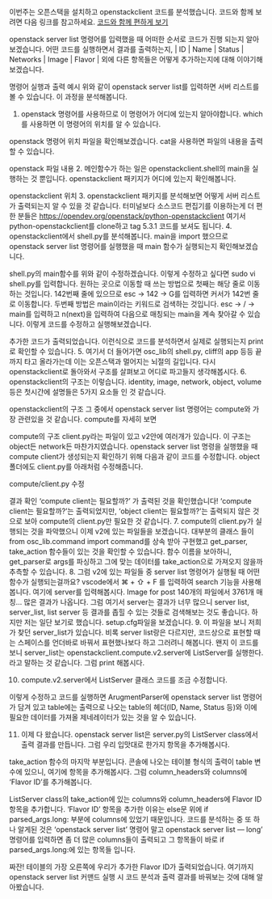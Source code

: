 이번주는 오픈스택을 설치하고 openstackclient 코드를 분석했습니다.
코드와 함께 보려면 다음 링크를 참고하세요. [코드와 함께 편하게 보기](https://medium.com/@wlckd90/openstack-%EB%AA%85%EB%A0%B9%EC%96%B4-%EB%B6%84%EC%84%9D%ED%95%98%EA%B8%B0-a6ab2e987500)

openstack server list 명령어를 입력했을 때 어떠한 순서로 코드가 진행 되는지 알아보겠습니다. 어떤 코드를 실행하면서 결과를 출력하는지, | ID | Name | Status | Networks | Image | Flavor | 외에 다른 항목들은 어떻게 추가하는지에 대해 이야기해보겠습니다.

명령어 실행과 출력 예시
위와 같이 openstack server list를 입력하면 서버 리스트를 볼 수 있습니다. 이 과정을 분석해봅니다.
1. openstack 명령어를 사용하므로 이 명령어가 어디에 있는지 알아야합니다. which를 사용하면 이 명령어의 위치를 알 수 있습니다.

openstack 명령어 위치
파일을 확인해보겠습니다. cat을 사용하면 파일의 내용을 출력할 수 있습니다.

openstack 파일 내용
2. 메인함수가 하는 일은 openstackclient.shell의 main을 실행하는 것 뿐입니다. openstackclient 패키지가 어디에 있는지 확인해봅니다.

openstackclient 위치
3. openstackclient 패키지를 분석해보면 어떻게 서버 리스트가 출력되는지 알 수 있을 것 같습니다. 터미널보다 소스코드 편집기를 이용하는게 더 편한 분들은 https://opendev.org/openstack/python-openstackclient 여기서 python-openstackclient를 clone하고 tag 5.3.1 코드를 보셔도 됩니다.
4. openstackclient에서 shell.py를 분석해봅니다.
main을 import 했으므로 openstack server list 명령어를 실행했을 때 main 함수가 실행되는지 확인해보겠습니다.

shell.py의 main함수를 위와 같이 수정하겠습니다. 이렇게 수정하고 싶다면 sudo vi shell.py를 입력합니다.
원하는 곳으로 이동할 때 쓰는 방법으로 첫째는 해당 줄로 이동하는 것입니다. 142번째 줄에 있으므로 esc -> 142 -> G를 입력하면 커서가 142번 줄로 이동합니다.
두번째 방법은 main이라는 키워드로 검색하는 것입니다. esc -> / -> main를 입력하고 n(next)을 입력하여 다음으로 매칭되는 main을 계속 찾아갈 수 있습니다.
이렇게 코드를 수정하고 실행해보겠습니다.

추가한 코드가 출력되었습니다. 이런식으로 코드를 분석하면서 실제로 실행되는지 print로 확인할 수 있습니다.
5. 여기서 더 들어가면 osc_lib의 shell.py, cliff의 app 등등 끝까지 타고 올라가는데 이는 오픈스택과 멀어지는 뇌절의 길입니다. 다시 openstackclient로 돌아와서 구조를 살펴보고 어디로 파고들지 생각해봅시다.
6. openstackclient의 구조는 이렇습니다. identity, image, network, object, volume등은 첫시간에 설명들은 5가지 요소들 인 것 같습니다.

openstackclient의 구조
그 중에서 openstack server list 명령어는 compute와 가장 관련있을 것 같습니다. compute를 자세히 보면

compute의 구조
client.py라는 파일이 있고 v2안에 여러개가 있습니다. 이 구조는 object든 network든 마찬가지였습니다. openstack server list 명령을 실행했을 때 compute client가 생성되는지 확인하기 위해 다음과 같이 코드를 수정합니다. object폴더에도 client.py를 아래처럼 수정해줍니다.

compute/client.py 수정

결과 확인
‘compute client는 필요할까?’ 가 출력된 것을 확인했습니다! ‘compute client는 필요할까?’는 출력되었지만, ‘object client는 필요할까?’는 출력되지 않은 것으로 보아 compute의 client.py만 필요한 것 같습니다.
7. compute의 client.py가 실행되는 것을 파악했으니 이제 v2에 있는 파일들을 보겠습니다. 대부분의 클래스 들이 from osc_lib.command import command를 상속 받아 구현했고 get_parser, take_action 함수들이 있는 것을 확인할 수 있습니다. 함수 이름을 보아하니, get_parser로 args를 파싱하고 그에 맞는 데이터를 take_action으로 가져오지 않을까 추측할 수 있습니다.
8. 그럼 v2에 있는 파일들 중 server list 명령어가 실행될 때 어떤 함수가 실행되는걸까요? vscode에서 ⌘ + ⇧ + F 를 입력하여 search 기능을 사용해봅니다. 여기에 server를 입력해봅시다.
Image for post
140개의 파일에서 3761개 매칭…
많은 결과가 나옵니다. 그럼 여기서 server는 결과가 너무 많으니 server list, server_list, list server 등 결과를 좁힐 수 있는 것들로 검색해보는 것도 좋습니다. 하지만 저는 일단 보기로 했습니다. setup.cfg파일을 보겠습니다.
9. 이 파일을 보니 저희가 찾던 server_list가 있습니다. 비록 server list랑은 다르지만, 코드상으로 표현할 때는 스페이스를 언더바로 바꿔서 표현했나보다 하고 그러려니 해봅니다. 왠지 이 코드를 보니 server_list는 openstackclient.compute.v2.server에 ListServer를 실행한다. 라고 말하는 것 같습니다. 그럼 print 해봅시다.

10. compute.v2.server에서 ListServer 클래스 코드를 조금 수정합니다.

이렇게 수정하고 코드를 실행하면 ArugmentParser에 openstack server list 명령어가 담겨 있고 table에는 출력으로 나오는 table의 헤더(ID, Name, Status 등)와 이에 필요한 데이터를 가져올 제네레이터가 있는 것을 알 수 있습니다.

11. 이제 다 왔습니다. openstack server list은 server.py의 ListServer class에서 출력 결과를 만듭니다. 그럼 우리 입맛대로 한가지 항목을 추가해봅시다.

take_action 함수의 마지막 부분입니다. 콘솔에 나오는 테이블 형식의 출력이 table 변수에 있으니, 여기에 항목을 추가해봅시다. 그럼 column_headers와 columns에 ‘Flavor ID’를 추가해봅니다.

ListServer class의 take_action에 있는 columns와 column_headers에 Flavor ID 항목을 추가합니다. ‘Flavor ID’ 항목을 추가한 이유는 else문 위에 if parsed_args.long: 부분에 columns에 있었기 때문입니다. 코드를 분석하는 중 또 하나 알게된 것은 ‘openstack server list’ 명령어 말고 openstack server list — long’ 명령어를 입력하면 좀 더 많은 columns들이 출력되고 그 항목들이 바로 if parsed_args.long:에 있는 항목들 입니다.

짜잔! 테이블의 가장 오른쪽에 우리가 추가한 Flavor ID가 출력되었습니다.
여기까지 openstack server list 커맨드 실행 시 코드 분석과 출력 결과를 바꿔보는 것에 대해 알아봤습니다.
